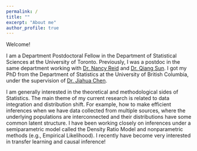 ```yaml
---
permalink: /
title: ""
excerpt: "About me"
author_profile: true
---
```


Welcome! 

I am a Department Postdoctoral Fellow in the Department of Statistical Sciences at the University of Toronto. Previously, I was a postdoc in the same department working with [Dr. Nancy Reid](https://www.utstat.utoronto.ca/reid/) and [Dr. Qiang Sun](https://sites.google.com/view/qsun/). I got my PhD from the Department of Statistics at the University of British Columbia, under the supervision of [Dr. Jiahua Chen](https://www.stat.ubc.ca/~jhchen/). 

I am generally interested in the theoretical and methodological sides of Statistics. The main theme of my current research is related to data integration and distribution shift. For example, how to make efficient inferences when we have data collected from multiple sources, where the underlying populations are interconnected and their distributions have some common latent structure. I have been working closely on inferences under a semiparametric model called the Density Ratio Model and nonparametric methods (e.g., Empirical Likelihood). I recently have become very interested in transfer learning and causal inference!
